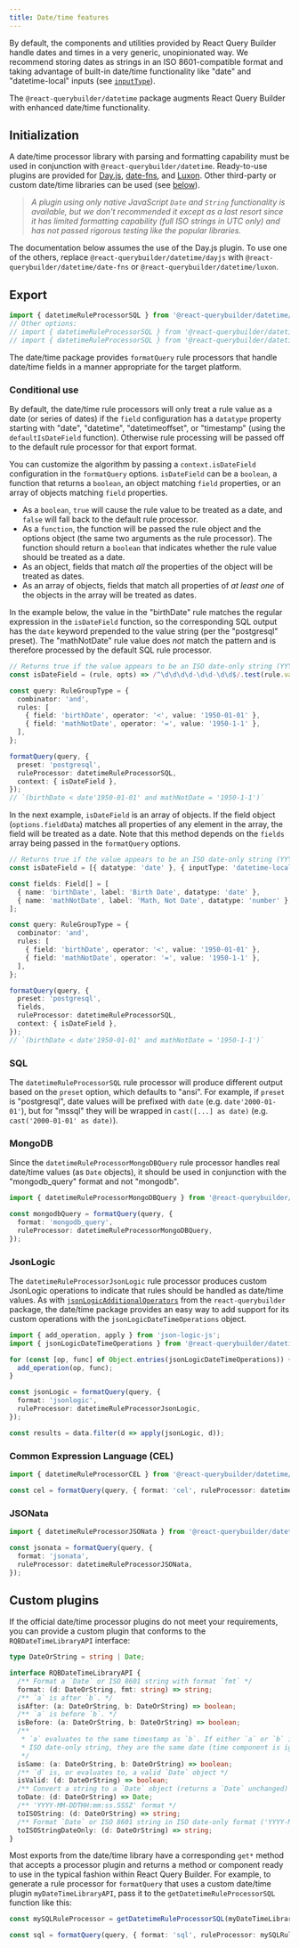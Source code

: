 ```yaml
---
title: Date/time features
---
```


By default, the components and utilities provided by React Query Builder handle dates and times in a very generic, unopinionated way. We recommend storing dates as strings in an ISO 8601-compatible format and taking advantage of built-in date/time functionality like "date" and "datetime-local" inputs (see [`inputType`](./components/querybuilder#getinputtype)).

The `@react-querybuilder/datetime` package augments React Query Builder with enhanced date/time functionality.

## Initialization

A date/time processor library with parsing and formatting capability must be used in conjunction with `@react-querybuilder/datetime`. Ready-to-use plugins are provided for [Day.js](https://day.js.org/), [date-fns](https://date-fns.org/), and [Luxon](https://moment.github.io/luxon/). Other third-party or custom date/time libraries can be used (see [below](#custom-plugins)).

> _A plugin using only native JavaScript `Date` and `String` functionality is available, but we don't recommended it except as a last resort since it has limited formatting capability (full ISO strings in UTC only) and has not passed rigorous testing like the popular libraries._

The documentation below assumes the use of the Day.js plugin. To use one of the others, replace `@react-querybuilder/datetime/dayjs` with `@react-querybuilder/datetime/date-fns` or `@react-querybuilder/datetime/luxon`.

## Export

```ts
import { datetimeRuleProcessorSQL } from '@react-querybuilder/datetime/dayjs';
// Other options:
// import { datetimeRuleProcessorSQL } from '@react-querybuilder/datetime/date-fns';
// import { datetimeRuleProcessorSQL } from '@react-querybuilder/datetime/luxon';
```

The date/time package provides `formatQuery` rule processors that handle date/time fields in a manner appropriate for the target platform.

### Conditional use

By default, the date/time rule processors will only treat a rule value as a date (or series of dates) if the `field` configuration has a `datatype` property starting with "date", "datetime", "datetimeoffset", or "timestamp" (using the `defaultIsDateField` function). Otherwise rule processing will be passed off to the default rule processor for that export format.

You can customize the algorithm by passing a `context.isDateField` configuration in the `formatQuery` options. `isDateField` can be a `boolean`, a function that returns a `boolean`, an object matching `field` properties, or an array of objects matching `field` properties.

- As a `boolean`, `true` will cause the rule value to be treated as a date, and `false` will fall back to the default rule processor.
- As a `function`, the function will be passed the rule object and the options object (the same two arguments as the rule processor). The function should return a `boolean` that indicates whether the rule value should be treated as a date.
- As an object, fields that match _all_ the properties of the object will be treated as dates.
- As an array of objects, fields that match all properties of _at least one_ of the objects in the array will be treated as dates.

In the example below, the value in the "birthDate" rule matches the regular expression in the `isDateField` function, so the corresponding SQL output has the `date` keyword prepended to the value string (per the "postgresql" preset). The "mathNotDate" rule value does _not_ match the pattern and is therefore processed by the default SQL rule processor.

```ts
// Returns true if the value appears to be an ISO date-only string (YYYY-MM-DD)
const isDateField = (rule, opts) => /^\d\d\d\d-\d\d-\d\d$/.test(rule.value);

const query: RuleGroupType = {
  combinator: 'and',
  rules: [
    { field: 'birthDate', operator: '<', value: '1950-01-01' },
    { field: 'mathNotDate', operator: '=', value: '1950-1-1' },
  ],
};

formatQuery(query, {
  preset: 'postgresql',
  ruleProcessor: datetimeRuleProcessorSQL,
  context: { isDateField },
});
// `(birthDate < date'1950-01-01' and mathNotDate = '1950-1-1')`
```

In the next example, `isDateField` is an array of objects. If the field object (`options.fieldData`) matches all properties of any element in the array, the field will be treated as a date. Note that this method depends on the `fields` array being passed in the `formatQuery` options.

```ts
// Returns true if the value appears to be an ISO date-only string (YYYY-MM-DD)
const isDateField = [{ datatype: 'date' }, { inputType: 'datetime-local' }];

const fields: Field[] = [
  { name: 'birthDate', label: 'Birth Date', datatype: 'date' },
  { name: 'mathNotDate', label: 'Math, Not Date', datatype: 'number' },
];

const query: RuleGroupType = {
  combinator: 'and',
  rules: [
    { field: 'birthDate', operator: '<', value: '1950-01-01' },
    { field: 'mathNotDate', operator: '=', value: '1950-1-1' },
  ],
};

formatQuery(query, {
  preset: 'postgresql',
  fields,
  ruleProcessor: datetimeRuleProcessorSQL,
  context: { isDateField },
});
// `(birthDate < date'1950-01-01' and mathNotDate = '1950-1-1')`
```

### SQL

The `datetimeRuleProcessorSQL` rule processor will produce different output based on the `preset` option, which defaults to "ansi". For example, if `preset` is "postgresql", date values will be prefixed with `date` (e.g. `date'2000-01-01'`), but for "mssql" they will be wrapped in `cast([...] as date)` (e.g. `cast('2000-01-01' as date)`).

### MongoDB

Since the `datetimeRuleProcessorMongoDBQuery` rule processor handles real date/time values (as `Date` objects), it should be used in conjunction with the "mongodb_query" format and not "mongodb".

```ts
import { datetimeRuleProcessorMongoDBQuery } from '@react-querybuilder/datetime/dayjs';

const mongodbQuery = formatQuery(query, {
  format: 'mongodb_query',
  ruleProcessor: datetimeRuleProcessorMongoDBQuery,
});
```

### JsonLogic

The `datetimeRuleProcessorJsonLogic` rule processor produces custom JsonLogic operations to indicate that rules should be handled as date/time values. As with [`jsonLogicAdditionalOperators`](./utils/export#jsonlogic) from the `react-querybuilder` package, the date/time package provides an easy way to add support for its custom operations with the `jsonLogicDateTimeOperations` object.

```ts
import { add_operation, apply } from 'json-logic-js';
import { jsonLogicDateTimeOperations } from '@react-querybuilder/datetime/dayjs';

for (const [op, func] of Object.entries(jsonLogicDateTimeOperations)) {
  add_operation(op, func);
}

const jsonLogic = formatQuery(query, {
  format: 'jsonlogic',
  ruleProcessor: datetimeRuleProcessorJsonLogic,
});

const results = data.filter(d => apply(jsonLogic, d));
```

### Common Expression Language (CEL)

```ts
import { datetimeRuleProcessorCEL } from '@react-querybuilder/datetime/dayjs';

const cel = formatQuery(query, { format: 'cel', ruleProcessor: datetimeRuleProcessorCEL });
```

### JSONata

```ts
import { datetimeRuleProcessorJSONata } from '@react-querybuilder/datetime/dayjs';

const jsonata = formatQuery(query, {
  format: 'jsonata',
  ruleProcessor: datetimeRuleProcessorJSONata,
});
```

<!--
## Value editor

Augments [`ValueEditor`](./components/valueeditor) with date/time functionality.
-->

## Custom plugins

If the official date/time processor plugins do not meet your requirements, you can provide a custom plugin that conforms to the `RQBDateTimeLibraryAPI` interface:

```ts
type DateOrString = string | Date;

interface RQBDateTimeLibraryAPI {
  /** Format a `Date` or ISO 8601 string with format `fmt` */
  format: (d: DateOrString, fmt: string) => string;
  /** `a` is after `b`. */
  isAfter: (a: DateOrString, b: DateOrString) => boolean;
  /** `a` is before `b`. */
  isBefore: (a: DateOrString, b: DateOrString) => boolean;
  /**
   * `a` evaluates to the same timestamp as `b`. If either `a` or `b` is an
   * ISO date-only string, they are the same date (time component is ignored).
   */
  isSame: (a: DateOrString, b: DateOrString) => boolean;
  /** `d` is, or evaluates to, a valid `Date` object */
  isValid: (d: DateOrString) => boolean;
  /** Convert a string to a `Date` object (returns a `Date` unchanged) */
  toDate: (d: DateOrString) => Date;
  /** 'YYYY-MM-DDTHH:mm:ss.SSSZ' format */
  toISOString: (d: DateOrString) => string;
  /** Format `Date` or ISO 8601 string in ISO date-only format ('YYYY-MM-DD') */
  toISOStringDateOnly: (d: DateOrString) => string;
}
```

Most exports from the date/time library have a corresponding `get*` method that accepts a processor plugin and returns a method or component ready to use in the typical fashion within React Query Builder. For example, to generate a rule processor for `formatQuery` that uses a custom date/time plugin `myDateTimeLibraryAPI`, pass it to the `getDatetimeRuleProcessorSQL` function like this:

```ts
const mySQLRuleProcessor = getDatetimeRuleProcessorSQL(myDateTimeLibraryAPI);

const sql = formatQuery(query, { format: 'sql', ruleProcessor: mySQLRuleProcessor });
```
